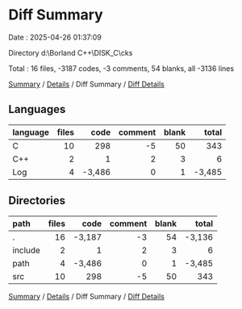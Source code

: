 # Diff Summary

Date : 2025-04-26 01:37:09

Directory d:\\Borland C++\\DISK_C\\cks

Total : 16 files,  -3187 codes, -3 comments, 54 blanks, all -3136 lines

[Summary](results.md) / [Details](details.md) / Diff Summary / [Diff Details](diff-details.md)

## Languages
| language | files | code | comment | blank | total |
| :--- | ---: | ---: | ---: | ---: | ---: |
| C | 10 | 298 | -5 | 50 | 343 |
| C++ | 2 | 1 | 2 | 3 | 6 |
| Log | 4 | -3,486 | 0 | 1 | -3,485 |

## Directories
| path | files | code | comment | blank | total |
| :--- | ---: | ---: | ---: | ---: | ---: |
| . | 16 | -3,187 | -3 | 54 | -3,136 |
| include | 2 | 1 | 2 | 3 | 6 |
| path | 4 | -3,486 | 0 | 1 | -3,485 |
| src | 10 | 298 | -5 | 50 | 343 |

[Summary](results.md) / [Details](details.md) / Diff Summary / [Diff Details](diff-details.md)